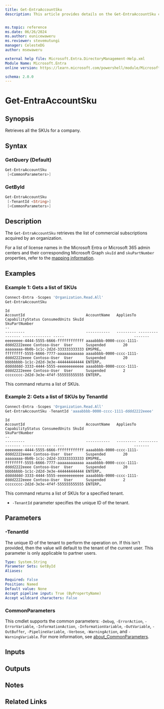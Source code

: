 ```yaml
---
title: Get-EntraAccountSku
description: This article provides details on the Get-EntraAccountSku command.


ms.topic: reference
ms.date: 06/26/2024
ms.author: eunicewaweru
ms.reviewer: stevemutungi
manager: CelesteDG
author: msewaweru

external help file: Microsoft.Entra.DirectoryManagement-Help.xml
Module Name: Microsoft.Entra
online version: https://learn.microsoft.com/powershell/module/Microsoft.Entra/Get-EntraAccountSku

schema: 2.0.0
---
```


# Get-EntraAccountSku

## Synopsis

Retrieves all the SKUs for a company.

## Syntax

### GetQuery (Default)

```powershell
Get-EntraAccountSku
 [<CommonParameters>]
```

### GetById

```powershell
Get-EntraAccountSku
 [-TenantId <String>]
 [<CommonParameters>]
```

## Description

The `Get-EntraAccountSku` retrieves the list of commercial subscriptions acquired by an organization.

For a list of license names in the Microsoft Entra or Microsoft 365 admin centers and their corresponding Microsoft Graph `skuId` and `skuPartNumber` properties, refer to the [mapping information](https://learn.microsoft.com/entra/identity/users/licensing-service-plan-reference).

## Examples

### Example 1: Gets a list of SKUs

```powershell
Connect-Entra -Scopes 'Organization.Read.All'
Get-EntraAccountSku
```

```Output
Id                                                                        AccountId                            AccountName   AppliesTo CapabilityStatus ConsumedUnits SkuId                                SkuPartNumber
--                                                                        ---------                            -----------   --------- ---------------- ------------- -----                                -------
eeeeeeee-4444-5555-6666-ffffffffffff aaaabbbb-0000-cccc-1111-dddd2222eeee Contoso-User  User      Suspended        20            aaaaaaaa-0b0b-1c1c-2d2d-333333333333 EMSPRE…
ffffffff-5555-6666-7777-aaaaaaaaaaaa aaaabbbb-0000-cccc-1111-dddd2222eeee Contoso-User  User      Suspended        20            bbbbbbbb-1c1c-2d2d-3e3e-444444444444 ENTERP…
dddddddd-3333-4444-5555-eeeeeeeeeeee aaaabbbb-0000-cccc-1111-dddd2222eeee Contoso-User  User      Suspended        2             cccccccc-2d2d-3e3e-4f4f-555555555555 ENTERP…
```

This command returns a list of SKUs.

### Example 2: Gets a list of SKUs by TenantId

```powershell
Connect-Entra -Scopes 'Organization.Read.All'
Get-EntraAccountSku -TenantId 'aaaabbbb-0000-cccc-1111-dddd2222eeee'
```

```Output
Id                                                                        AccountId                            AccountName   AppliesTo CapabilityStatus ConsumedUnits SkuId                                SkuPartNumber
--                                                                        ---------                            -----------   --------- ---------------- ------------- -----                                -------
eeeeeeee-4444-5555-6666-ffffffffffff aaaabbbb-0000-cccc-1111-dddd2222eeee Contoso-User  User      Suspended        20            aaaaaaaa-0b0b-1c1c-2d2d-333333333333 EMSPRE…
ffffffff-5555-6666-7777-aaaaaaaaaaaa aaaabbbb-0000-cccc-1111-dddd2222eeee Contoso-User  User      Suspended        20            bbbbbbbb-1c1c-2d2d-3e3e-444444444444 ENTERP…
dddddddd-3333-4444-5555-eeeeeeeeeeee aaaabbbb-0000-cccc-1111-dddd2222eeee Contoso-User  User      Suspended        2             cccccccc-2d2d-3e3e-4f4f-555555555555 ENTERP…
```

This command returns a list of SKUs for a specified tenant.

- `-TenantId` parameter specifies the unique ID of the tenant.

## Parameters

### -TenantId

The unique ID of the tenant to perform the operation on.
If this isn't provided, then the value will default to the tenant of the current user.
This parameter is only applicable to partner users.

```yaml
Type: System.String
Parameter Sets: GetById
Aliases:

Required: False
Position: Named
Default value: None
Accept pipeline input: True (ByPropertyName)
Accept wildcard characters: False
```

### CommonParameters

This cmdlet supports the common parameters: `-Debug`, `-ErrorAction`, `-ErrorVariable`, `-InformationAction`, `-InformationVariable`, `-OutVariable`, `-OutBuffer`, `-PipelineVariable`, `-Verbose`, `-WarningAction`, and `-WarningVariable`. For more information, see [about_CommonParameters](https://go.microsoft.com/fwlink/?LinkID=113216).

## Inputs

## Outputs

## Notes

## Related Links
